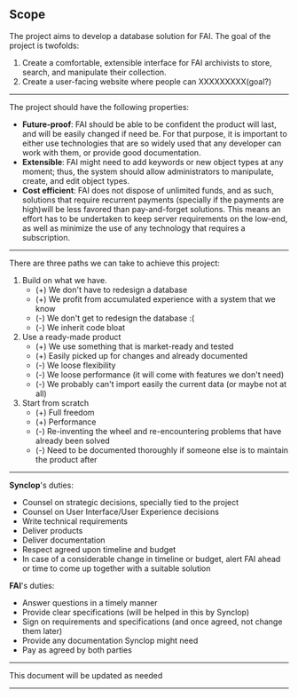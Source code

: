## Scope
The project aims to develop a database solution for FAI. The goal of the project is twofolds:

 1. Create a comfortable, extensible interface for FAI archivists to store, search, and manipulate their collection.
 2. Create a user-facing website where people can XXXXXXXXX(goal?)

---

The project should have the following properties:

 - **Future-proof**: FAI should be able to be confident the product will last, and will be easily changed if need be. For that purpose, it is important to either use technologies that are so widely used that any developer can work with them, or provide good documentation.
 - **Extensible**: FAI might need to add keywords or new object types at any moment; thus, the system should allow administrators to manipulate, create, and edit object types.
 - **Cost efficient**: FAI does not dispose of unlimited funds, and as such, solutions that require recurrent payments (specially if the payments are high)will be less favored than pay-and-forget solutions. This means an effort has to be undertaken to keep server requirements on the low-end, as well as minimize the use of any technology that requires a subscription.

---

There are three paths we can take to achieve this project:
 
 1. Build on what we have.
    - (+) We don't have to redesign a database
    - (+) We profit from accumulated experience with a system that we know
    - (-) We don't get to redesign the database :(
    - (-) We inherit code bloat
 2. Use a ready-made product
    - (+) We use something that is market-ready and tested
    - (+) Easily picked up for changes and already documented
    - (-) We loose flexibility
    - (-) We loose performance (it will come with features we don't need)
    - (-) We probably can't import easily the current data (or maybe not at all)
 3. Start from scratch
    - (+) Full freedom
    - (+) Performance
    - (-) Re-inventing the wheel and re-encountering problems that have already been solved
    - (-) Need to be documented thoroughly if someone else is to maintain the product after

---

**Synclop**'s duties:

 - Counsel on strategic decisions, specially tied to the project
 - Counsel on User Interface/User Experience decisions
 - Write technical requirements
 - Deliver products
 - Deliver documentation
 - Respect agreed upon timeline and budget
 - In case of a considerable change in timeline or budget, alert FAI ahead or time to come up together with a suitable solution

**FAI**'s duties:

 - Answer questions in a timely manner
 - Provide clear specifications (will be helped in this by Synclop)
 - Sign on requirements and specifications (and once agreed, not change them later)
 - Provide any documentation Synclop might need
 - Pay as agreed by both parties

--------

This document will be updated as needed

--------